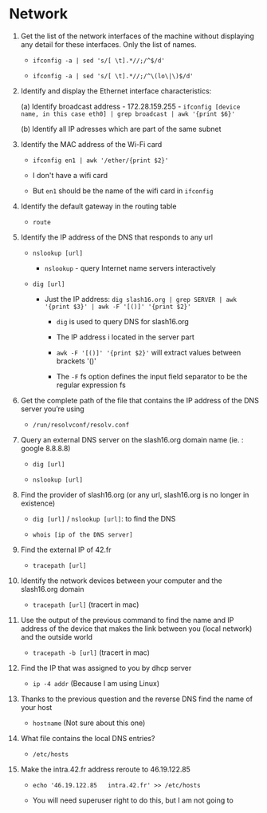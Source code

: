 # Network


1. Get the list of the network interfaces of the machine without displaying any detail
for these interfaces. Only the list of names.

    - `ifconfig -a | sed 's/[ \t].*//;/^$/d'`
    
    - `ifconfig -a | sed 's/[ \t].*//;/^\(lo\|\)$/d'`

2. Identify and display the Ethernet interface characteristics:
    
    (a) Identify broadcast address
        - 172.28.159.255
        - `ifconfig [device name, in this case eth0] | grep broadcast | awk '{print $6}'`
    
    (b) Identify all IP adresses which are part of the same subnet

3. Identify the MAC address of the Wi-Fi card
    
    - `ifconfig en1 | awk '/ether/{print $2}' `
    
    - I don't have a wifi card
    
    - But `en1` should be the name of the wifi card in `ifconfig`

4. Identify the default gateway in the routing table
    
    - `route`

5. Identify the IP address of the DNS that responds to any url

    - `nslookup [url]`
       
       - `nslookup` - query Internet name servers interactively  
    
    - `dig [url]`
        - Just the IP address: `dig slash16.org | grep SERVER | awk '{print $3}' | awk -F '[()]' '{print $2}'`
            
            - `dig` is used to query DNS for slash16.org
            
            - The IP address i located in the server part
            
            - `awk -F '[()]' '{print $2}'` will extract values between brackets '()'
            
            - The `-F` fs option defines the input field separator to be the regular expression fs

6. Get the complete path of the file that contains the IP address of the DNS server you’re using

    - `/run/resolvconf/resolv.conf`

7. Query an external DNS server on the slash16.org domain name (ie. : google 8.8.8.8)
    
    - `dig [url]` 
    
    - `nslookup [url]`

8. Find the provider of slash16.org (or any url, slash16.org is no longer in existence)
    
    - `dig [url]` / `nslookup [url]`: to find the DNS
    
    - `whois [ip of the DNS server]`

9. Find the external IP of 42.fr
    
    - `tracepath [url]`

10. Identify the network devices between your computer and the slash16.org domain
    
    - `tracepath [url]`  (tracert in mac)

11. Use the output of the previous command to find the name and IP address of the
device that makes the link between you (local network) and the outside world

    - `tracepath -b [url]` (tracert in mac) 

12. Find the IP that was assigned to you by dhcp server

    - `ip -4 addr` (Because I am using Linux)

13. Thanks to the previous question and the reverse DNS find the name of your host

    - `hostname` (Not sure about this one)

14. What file contains the local DNS entries?

    - `/etc/hosts`  

15. Make the intra.42.fr address reroute to 46.19.122.85
    
    - `echo '46.19.122.85	intra.42.fr' >> /etc/hosts`

    - You will need superuser right to do this, but I am not going to 